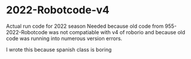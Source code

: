 # 2022-Robotcode-v4
Actual run code for 2022 season
Needed because old code from 955-2022-Robotcode was not compatiable with v4 of roborio and because old code was running into numerous version errors.





I wrote this because spanish class is boring
